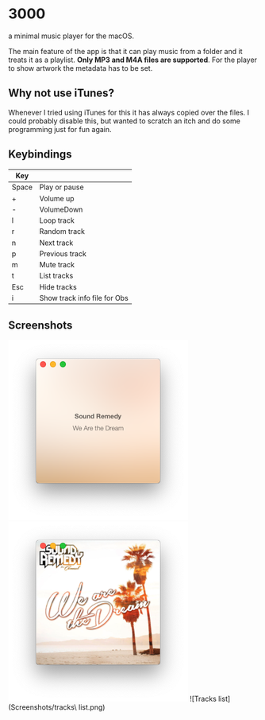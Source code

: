 # 3000

a minimal music player for the macOS.

The main feature of the app is that it can play music from a folder and it
treats it as a playlist. **Only MP3 and M4A files are supported**. For the
player to show artwork the metadata has to be set.

## Why not use iTunes?

Whenever I tried using iTunes for this it has always copied over the files.  I
could probably disable this, but wanted to scratch an itch and do some
programming just for fun again.

## Keybindings

| Key   |                              |
| ----- | ---------------------------- |
| Space | Play or pause                |
| +     | Volume up                    |
| -     | VolumeDown                   |
| l     | Loop track                   |
| r     | Random  track                |
| n     | Next track                   |
| p     | Previous track               |
| m     | Mute track                   |
| t     | List tracks                  |
| Esc   | Hide tracks                  |
| i     | Show track info file for Obs |

## Screenshots

![Active window](Screenshots/active.png)
![In-active window](Screenshots/inactive.png)
![Tracks list](Screenshots/tracks\ list.png)

